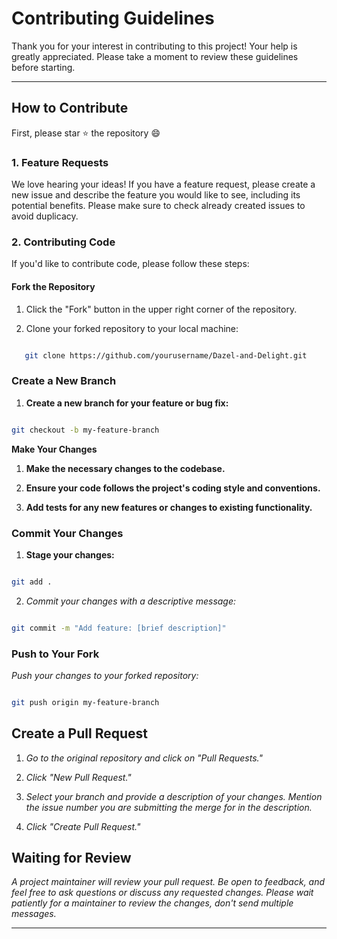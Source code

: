 # Contributing Guidelines




Thank you for your interest in contributing to this project! Your help is greatly appreciated. Please take a moment to review these guidelines before starting.

---




## How to Contribute

First, please star ⭐ the repository 😄


### 1. Feature Requests

We love hearing your ideas! If you have a feature request, please create a new issue and describe the feature you would like to see, including its potential benefits. Please make sure to check already created issues to avoid duplicacy.




### 2. Contributing Code




If you'd like to contribute code, please follow these steps:




#### Fork the Repository




1. Click the "Fork" button in the upper right corner of the repository.




2. Clone your forked repository to your local machine:

```bash

   git clone https://github.com/yourusername/Dazel-and-Delight.git

```




### Create a New Branch

1. **Create a new branch for your feature or bug fix:**




```bash

git checkout -b my-feature-branch

```




**Make Your Changes**




1. **Make the necessary changes to the codebase.**

2. **Ensure your code follows the project's coding style and conventions.**

3. **Add tests for any new features or changes to existing functionality.**




### Commit Your Changes




1. **Stage your changes:**

```bash

git add .

```




2. *Commit your changes with a descriptive message:*

```bash

git commit -m "Add feature: [brief description]"

```




### Push to Your Fork




*Push your changes to your forked repository:*

```bash

git push origin my-feature-branch

```




## Create a Pull Request

1. *Go to the original repository and click on "Pull Requests."*

2. *Click "New Pull Request."*

3. *Select your branch and provide a description of your changes. Mention the issue number you are submitting the merge for in the description.*

4. *Click "Create Pull Request."*




## Waiting for Review 

*A project maintainer will review your pull request. Be open to feedback, and feel free to ask questions or discuss any requested changes. Please wait patiently for a maintainer to review the changes, don't send multiple messages.*

---
